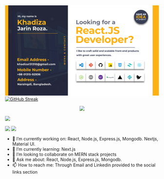 ![Header](./Roza_Banner.jpg)
[![GitHub Streak](https://streak-stats.demolab.com?user=khadizajarin&theme=blue-green&hide_border=true&border_radius=6.1&date_format=M%20j%5B%2C%20Y%5D&card_width=1000)](https://git.io/streak-stats)

<p align="center">
  <a href="https://skillicons.dev">
    <img src="https://skillicons.dev/icons?i=html,css,js,tailwind,react,nextjs,materialUi,vscode,git,github,,nodejs,express,dotnet,mongodb,vercel,netlify,latex" />
  </a>
</p>

![](http://github-profile-summary-cards.vercel.app/api/cards/profile-details?username=khadizajarin&theme=gruvbox)


![](http://github-profile-summary-cards.vercel.app/api/cards/stats?username=khadizajarin&theme=gruvbox)
![](http://github-profile-summary-cards.vercel.app/api/cards/most-commit-language?username=khadizajarin&theme=gruvbox)



- 🔭 I’m currently working on: React, Node.js, Express.js, Mongodb. Nextjs, Material UI.
- 🌱 I’m currently learning: Next.js
- 👯 I’m looking to collaborate on MERN stack projects
- 💬 Ask me about: React, Node.js, Express.js, Mongodb.
- 📫 How to reach me: Through Email and Linkedin provided to the social links section


